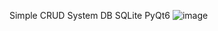 Simple CRUD System 
DB SQLite
PyQt6
![image](https://github.com/user-attachments/assets/66529cb8-47f3-484e-bb79-72d93dfae0d5)
